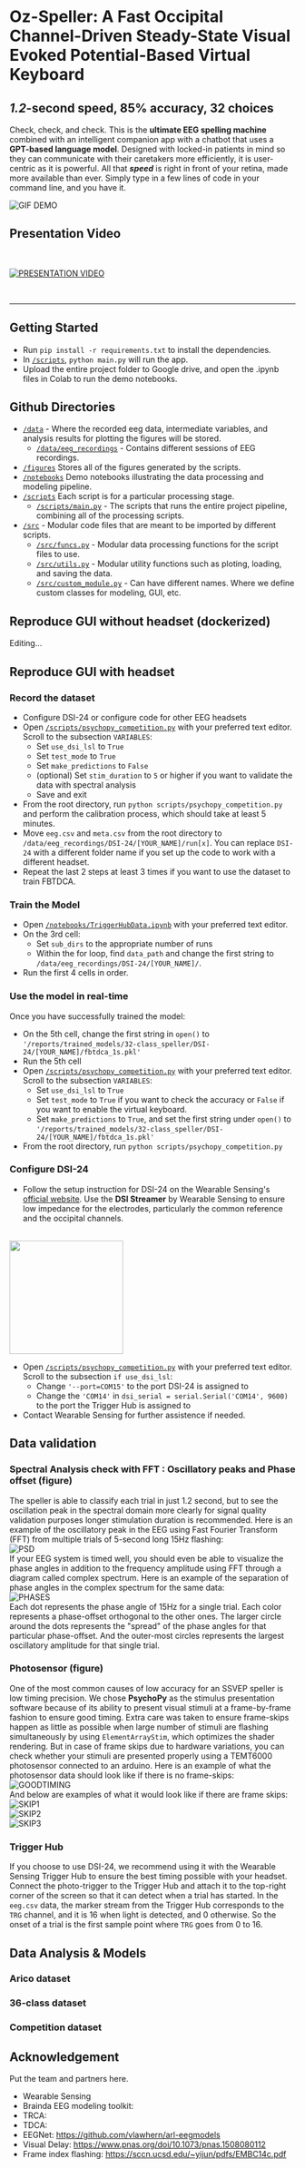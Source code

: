 # Oz-Speller: A Fast Occipital Channel-Driven Steady-State Visual Evoked Potential-Based Virtual Keyboard

## _**1.2**_-second speed, 85% accuracy, 32 choices
Check, check, and check. This is the **ultimate EEG spelling machine** combined with an intelligent companion app with a chatbot that uses a **GPT-based language model**. Designed with locked-in patients in mind so they can communicate with their caretakers more efficiently, it is user-centric as it is powerful. All that _**speed**_ is right in front of your retina, made more available than ever. Simply type in a few lines of code in your command line, and you have it.</br>

![GIF DEMO](./reports/figures/speller.gif)

## Presentation Video 

</br>

[![PRESENTATION VIDEO](https://img.youtube.com/vi/-5eUUtTdpno/0.jpg)](https://www.youtube.com/watch?v=-5eUUtTdpno)

</br>

---

## Getting Started
- Run `pip install -r requirements.txt` to install the dependencies.
- In [`/scripts`](https://github.com/NeuroTech-UCSD/Project-Template/tree/main/scripts), `python main.py` will run the app.
- Upload the entire project folder to Google drive, and open the .ipynb files in Colab to run the demo notebooks.

## Github Directories
<!-- ![](./figures/github_schema.png) -->
- [`/data`](https://github.com/NeuroTech-UCSD/Project-Template/tree/main/data) - Where the recorded eeg data, intermediate variables, and analysis results for plotting the figures will be stored. 
	- [`/data/eeg_recordings`](https://github.com/NeuroTech-UCSD/Project-Template/tree/main/data/eeg_recordings) - Contains different sessions of EEG recordings.
- [`/figures`](https://github.com/NeuroTech-UCSD/Project-Template/tree/main/figures) Stores all of the figures generated by the scripts. 
- [`/notebooks`](https://github.com/NeuroTech-UCSD/Project-Template/tree/main/notebooks) Demo notebooks illustrating the data processing and modeling pipeline. 
- [`/scripts`](https://github.com/NeuroTech-UCSD/Project-Template/tree/main/scripts) Each script is for a particular processing stage.
	- [`/scripts/main.py`](https://github.com/NeuroTech-UCSD/Project-Template/blob/main/scripts/main.py) - The scripts that runs the entire project pipeline, combining all of the processing scripts.
- [`/src`](https://github.com/NeuroTech-UCSD/Project-Template/tree/main/src) - Modular code files that are meant to be imported by different scripts.
	- [`/src/funcs.py`](https://github.com/NeuroTech-UCSD/Project-Template/blob/main/src/funcs.py) - Modular data processing functions for the script files to use.
	- [`/src/utils.py`](https://github.com/NeuroTech-UCSD/Project-Template/blob/main/src/utils.py) - Modular utility functions such as ploting, loading, and saving the data.
	- [`/src/custom_module.py`](https://github.com/NeuroTech-UCSD/Project-Template/blob/main/src/custom_module.py) - Can have different names. Where we define custom classes for modeling, GUI, etc.

## Reproduce GUI without headset (dockerized)
Editing...

## Reproduce GUI with headset
### Record the dataset
- Configure DSI-24 or configure code for other EEG headsets
- Open [`/scripts/psychopy_competition.py`](https://github.com/NeuroTech-UCSD/Oz-Speller/blob/main/scripts/psychopy_competition.py) with your preferred text editor. Scroll to the subsection `VARIABLES`: 
  - Set `use_dsi_lsl` to `True`
  - Set `test_mode` to `True`
  - Set `make_predictions` to `False`
  - (optional) Set `stim_duration` to `5` or higher if you want to validate the data with spectral analysis
  - Save and exit
- From the root directory, run `python scripts/psychopy_competition.py` and perform the calibration process, which should take at least 5 minutes.
- Move `eeg.csv` and `meta.csv` from the root directory to `/data/eeg_recordings/DSI-24/[YOUR_NAME]/run[x]`. You can replace `DSI-24` with a different folder name if you set up the code to work with a different headset.
- Repeat the last 2 steps at least 3 times if you want to use the dataset to train FBTDCA.
### Train the Model
- Open [`/notebooks/TriggerHubData.ipynb`](https://github.com/NeuroTech-UCSD/Oz-Speller/blob/main/scripts/psychopy_competition.py) with your preferred text editor. 
- On the 3rd cell:
  - Set `sub_dirs` to the appropriate number of runs
  - Within the for loop, find `data_path` and change the first string to `/data/eeg_recordings/DSI-24/[YOUR_NAME]/`.
- Run the first 4 cells in order.
### Use the model in real-time
Once you have successfully trained the model:
- On the 5th cell, change the first string in `open()` to `'/reports/trained_models/32-class_speller/DSI-24/[YOUR_NAME]/fbtdca_1s.pkl'`
- Run the 5th cell
- Open [`/scripts/psychopy_competition.py`](https://github.com/NeuroTech-UCSD/Oz-Speller/blob/main/scripts/psychopy_competition.py) with your preferred text editor. Scroll to the subsection `VARIABLES`: 
  - Set `use_dsi_lsl` to `True`
  - Set `test_mode` to `True` if you want to check the accuracy or `False` if you want to enable the virtual keyboard.
  - Set `make_predictions` to `True`, and set the first string under `open()` to `'/reports/trained_models/32-class_speller/DSI-24/[YOUR_NAME]/fbtdca_1s.pkl'`
- From the root directory, run `python scripts/psychopy_competition.py` 
### Configure DSI-24
- Follow the setup instruction for DSI-24 on the Wearable Sensing's [official website](https://wearablesensing.com/dsi-24/). Use the **DSI Streamer** by Wearable Sensing to ensure low impedance for the electrodes, particularly the common reference and the occipital channels.
</br>
<!-- ![MONTAGE](./reports/figures/montage.png) -->
<img src="./reports/figures/montage.png" width="200"></img>
</br>

- Open [`/scripts/psychopy_competition.py`](https://github.com/NeuroTech-UCSD/Oz-Speller/blob/main/scripts/psychopy_competition.py) with your preferred text editor. Scroll to the subsection `if use_dsi_lsl`: 
  - Change `'--port=COM15'` to the port DSI-24 is assigned to
  - Change the `'COM14'` in `dsi_serial = serial.Serial('COM14', 9600)` to the port the Trigger Hub is assigned to
- Contact Wearable Sensing for further assistence if needed.

## Data validation
### Spectral Analysis check with FFT : Oscillatory peaks and Phase offset (figure)
The speller is able to classify each trial in just 1.2 second, but to see the oscillation peak in the spectral domain more clearly for signal quality validation purposes longer stimulation duration is recommended. Here is an example of the oscillatory peak in the EEG using Fast Fourier Transform (FFT) from multiple trials of 5-second long 15Hz flashing: </br>
![PSD](./reports/figures/psd.png)
</br>
If your EEG system is timed well, you should even be able to visualize the phase angles in addition to the frequency amplitude using FFT through a diagram called complex spectrum. Here is an example of the separation of phase angles in the complex spectrum for the same data: </br>
![PHASES](./reports/figures/phase_offsets.png) </br>
Each dot represents the phase angle of 15Hz for a single trial. Each color represents a phase-offset orthogonal to the other ones. The larger circle around the dots represents the "spread" of the phase angles for that particular phase-offset. And the outer-most circles represents the largest oscillatory amplitude for that single trial.

### Photosensor (figure)
One of the most common causes of low accuracy for an SSVEP speller is low timing precision. We chose **PsychoPy** as the stimulus presentation software because of its ability to present visual stimuli at a frame-by-frame fashion to ensure good timing. Extra care was taken to ensure frame-skips happen as little as possible when large number of stimuli are flashing simultaneously by using `ElementArrayStim`, which optimizes the shader rendering. But in case of frame skips due to hardware variations, you can check whether your stimuli are presented properly using a TEMT6000 photosensor connected to an arduino. Here is an example of what the photosensor data should look like if there is no frame-skips: </br>
![GOODTIMING](./reports/figures/good_timing.png)
</br>
And below are examples of what it would look like if there are frame skips:
</br>
![SKIP1](./reports/figures/skip1.png)
</br>
![SKIP2](./reports/figures/skip2.png) 
</br>
![SKIP3](./reports/figures/skip3.png) 
</br>

### Trigger Hub
If you choose to use DSI-24, we recommend using it with the Wearable Sensing Trigger Hub to ensure the best timing possible with your headset. Connect the photo-trigger to the Trigger Hub and attach it to the top-right corner of the screen so that it can detect when a trial has started. In the `eeg.csv` data, the marker stream from the Trigger Hub corresponds to the `TRG` channel, and it is 16 when light is detected, and 0 otherwise. So the onset of a trial is the first sample point where `TRG` goes from 0 to 16.

## Data Analysis & Models
### Arico dataset
### 36-class dataset 
### Competition dataset


## Acknowledgement
Put the team and partners here.
- Wearable Sensing
- Brainda EEG modeling toolkit: 
- TRCA:
- TDCA:
- EEGNet: https://github.com/vlawhern/arl-eegmodels
- Visual Delay: https://www.pnas.org/doi/10.1073/pnas.1508080112
- Frame index flashing: https://sccn.ucsd.edu/~yijun/pdfs/EMBC14c.pdf
